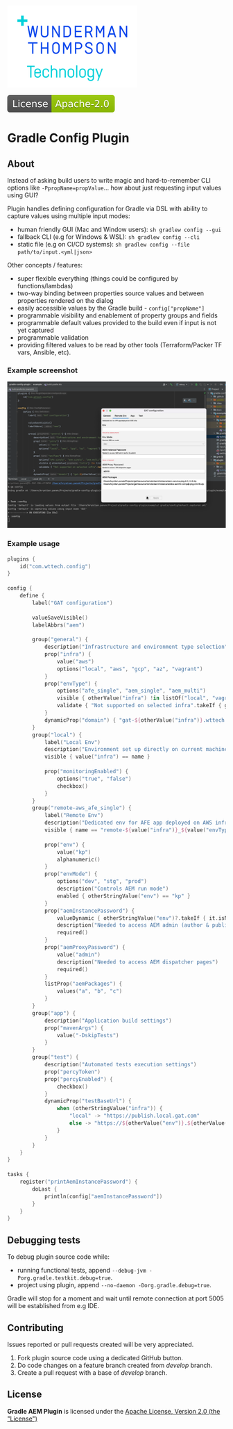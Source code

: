 [![WTT logo](docs/wtt-logo.png)](https://www.wundermanthompson.com/service/technology)

[![Apache License, Version 2.0, January 2004](docs/apache-license-badge.svg)](http://www.apache.org/licenses/)

# Gradle Config Plugin

## About

Instead of asking build users to write magic and hard-to-remember CLI options like `-PpropName=propValue`... how about just requesting input values using GUI?

Plugin handles defining configuration for Gradle via DSL with ability to capture values using multiple input modes:

- human friendly GUI (Mac and Window users): `sh gradlew config --gui`
- fallback CLI (e.g for Windows & WSL): `sh gradlew config --cli`
- static file (e.g on CI/CD systems): `sh gradlew config --file path/to/input.<yml|json>`

Other concepts / features:

- super flexible everything (things could be configured by functions/lambdas)
- two-way binding between properties source values and between properties rendered on the dialog
- easily accessible values by the Gradle build - `config["propName"]`
- programmable visibility and enablement of property groups and fields
- programmable default values provided to the build even if input is not yet captured
- programmable validation
- providing filtered values to be read by other tools (Terraform/Packer TF vars, Ansible, etc).

### Example screenshot

![Showcase](docs/showcase.png)

### Example usage

```kotlin
plugins {
    id("com.wttech.config")
}

config {
    define {
        label("GAT configuration")

        valueSaveVisible()
        labelAbbrs("aem")

        group("general") {
            description("Infrastructure and environment type selection")
            prop("infra") {
                value("aws")
                options("local", "aws", "gcp", "az", "vagrant")
            }
            prop("envType") {
                options("afe_single", "aem_single", "aem_multi")
                visible { otherValue("infra") !in listOf("local", "vagrant")}
                validate { "Not supported on selected infra".takeIf { groups.get().none { it.name == "remote-${otherValue("infra")}_${value()}" } } }
            }
            dynamicProp("domain") { "gat-${otherValue("infra")}.wttech.cloud" }
        }
        group("local") {
            label("Local Env")
            description("Environment set up directly on current machine")
            visible { value("infra") == name }

            prop("monitoringEnabled") {
                options("true", "false")
                checkbox()
            }
        }
        group("remote-aws_afe_single") {
            label("Remote Env")
            description("Dedicated env for AFE app deployed on AWS infra")
            visible { name == "remote-${value("infra")}_${value("envType")}" }

            prop("env") {
                value("kp")
                alphanumeric()
            }
            prop("envMode") {
                options("dev", "stg", "prod")
                description("Controls AEM run mode")
                enabled { otherStringValue("env") == "kp" }
            }
            prop("aemInstancePassword") {
                valueDynamic { otherStringValue("env")?.takeIf { it.isNotBlank() }?.let { "$it-pass" } }
                description("Needed to access AEM admin (author & publish)")
                required()
            }
            prop("aemProxyPassword") {
                value("admin")
                description("Needed to access AEM dispatcher pages")
                required()
            }
            listProp("aemPackages") {
                values("a", "b", "c")
            }
        }
        group("app") {
            description("Application build settings")
            prop("mavenArgs") {
                value("-DskipTests")
            }
        }
        group("test") {
            description("Automated tests execution settings")
            prop("percyToken")
            prop("percyEnabled") {
                checkbox()
            }
            dynamicProp("testBaseUrl") {
                when (otherStringValue("infra")) {
                    "local" -> "https://publish.local.gat.com"
                    else -> "https://${otherValue("env")}.${otherValue("domain")}"
                }
            }
        }
    }
}

tasks {
    register("printAemInstancePassword") {
        doLast {
            println(config["aemInstancePassword"])
        }
    }
}
```

## Debugging tests

To debug plugin source code while:

* running functional tests, append `--debug-jvm -Porg.gradle.testkit.debug=true`.
* project using plugin, append `--no-daemon -Dorg.gradle.debug=true`.

Gradle will stop for a moment and wait until remote connection at port 5005 will be established from e.g IDE.

## Contributing

Issues reported or pull requests created will be very appreciated. 

1. Fork plugin source code using a dedicated GitHub button.
2. Do code changes on a feature branch created from *develop* branch.
3. Create a pull request with a base of *develop* branch.

## License

**Gradle AEM Plugin** is licensed under the [Apache License, Version 2.0 (the "License")](https://www.apache.org/licenses/LICENSE-2.0.txt)
